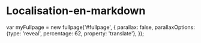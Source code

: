 # Localisation-en-markdown

var myFullpage = new fullpage('#fullpage', {
parallax: false,
parallaxOptions: {type: 'reveal', percentage: 62, property: 'translate'},
});
